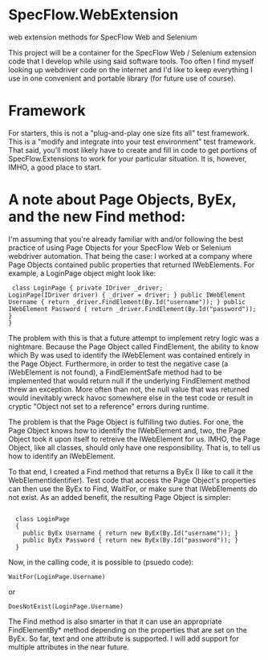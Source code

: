# SpecFlow.WebExtension
web extension methods for SpecFlow Web and Selenium

This project will be a container for the SpecFlow Web / Selenium extension code that I develop while
using said software tools. Too often I find myself looking up webdriver code on the internet and I'd
like to keep everything I use in one convenient and portable library (for future use of course).

# Framework

For starters, this is not a "plug-and-play one size fits all" test framework. This is a "modify and 
integrate into your test environment" test framework. That said, you'll most likely have to create
and fill in code to get portions of SpecFlow.Extensions to work for your particular situation. It is,
however, IMHO, a good place to start.

# A note about Page Objects, ByEx, and the new Find method:

I'm assuming that you're already familiar with and/or following the best practice of using Page Objects
for your SpecFlow Web or Selenium webdriver automation. That being the case: I worked at a company
where Page Objects contained public properties that returned IWebElements. For example, a LoginPage
object might look like:

<code><pre>
  class LoginPage
  {
    private IDriver _driver;
    LoginPage(IDriver driver)
    {
      _driver = driver;
    }
    public IWebElement Username { return _driver.FindElement(By.Id("username")); }
    public IWebElement Password { return _driver.FindElement(By.Id("password")); }
  }
</pre></code>

The problem with this is that a future attempt to implement retry logic was a nightmare. Because the
Page Object called FindElement, the ability to know which By was used to identify the IWebElement
was contained entirely in the Page Object. Furthermore, in order to test the negative case (a
IWebElement is not found), a FindElementSafe method had to be implemented that would return null
if the underlying FindElement method threw an exception. More often than not, the null value that
was returned would inevitably wreck havoc somewhere else in the test code or result in cryptic
"Object not set to a reference" errors during runtime.

The problem is that the Page Object is fulfilling two duties. For one, the Page Object knows how to
identify the IWebElement and, two, the Page Object took it upon itself to retreive the IWebElement
for us. IMHO, the Page Object, like all classes, should only have one responsibility. That is, to
tell us how to identify an IWebElement.

To that end, I created a Find method that returns a ByEx (I like to call it the WebElementIdentifier).
Test code that access the Page Object's properties can then use the ByEx to Find, WaitFor, or make
sure that IWebElements do not exist. As an added benefit, the resulting Page Object is simpler:
<pre><code>
  class LoginPage
  {
    public ByEx Username { return new ByEx(By.Id("username")); }
    public ByEx Password { return new ByEx(By.Id("password")); }
  }
</code></pre>

Now, in the calling code, it is possible to (psuedo code):
  <pre><code>WaitFor(LoginPage.Username)</code></pre>
  or
  <pre><code>DoesNotExist(LoginPage.Username)</code></pre>
  
The Find method is also smarter in that it can use an appropriate FindElementBy* method depending on
the properties that are set on the ByEx. So far, text and one attribute is supported. I will add
support for multiple attributes in the near future.
